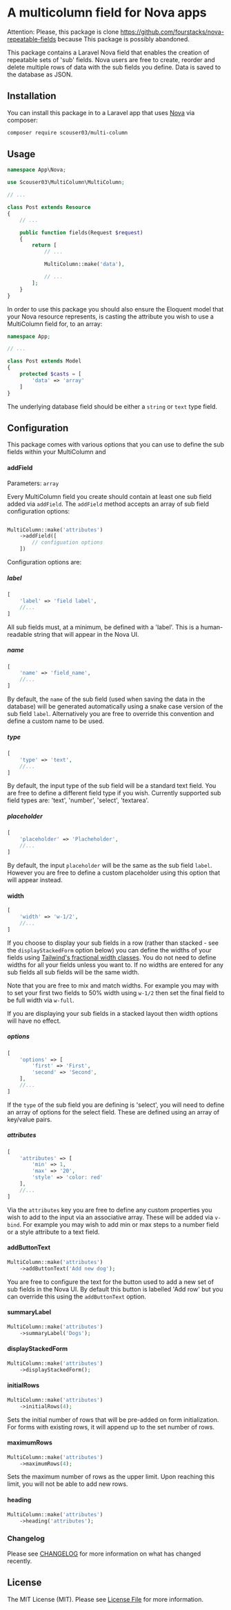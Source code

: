 # A multicolumn field for Nova apps

Attention: Please, this package is clone https://github.com/fourstacks/nova-repeatable-fields because This package is possibly abandoned.

This package contains a Laravel Nova field that enables the creation of repeatable sets of 'sub' fields. Nova users are free to create, reorder and delete multiple rows of data with the sub fields you define. Data is saved to the database as JSON.

## Installation

You can install this package in to a Laravel app that uses [Nova](https://nova.laravel.com) via composer:

```bash
composer require scouser03/multi-column
```

## Usage

```php
namespace App\Nova;

use Scouser03\MultiColumn\MultiColumn;

// ...

class Post extends Resource
{
    // ...

    public function fields(Request $request)
    {
        return [
            // ...

            MultiColumn::make('data'),

            // ...
        ];
    }
}
```

In order to use this package you should also ensure the Eloquent model that your Nova resource represents, is casting the attribute you wish to use a MultiColumn field for, to an array:

```php
namespace App;

// ...

class Post extends Model
{
    protected $casts = [
        'data' => 'array'
    ]
}
```

The underlying database field should be either a `string` or `text` type field.

## Configuration

This package comes with various options that you can use to define the sub fields within your MultiColumn and

#### addField

Parameters: `array`

Every MultiColumn field you create should contain at least one sub field added via `addField`. The `addField` method accepts an array of sub field configuration options:

```php

MultiColumn::make('attributes')
    ->addField([
        // configuation options
    ])

```

Configuration options are:

##### label

```php
[
    'label' => 'field label',
    //...
]
```

All sub fields must, at a minimum, be defined with a 'label'. This is a human-readable string that will appear in the Nova UI.

##### name

```php
[
    'name' => 'field_name',
    //...
]
```

By default, the `name` of the sub field (used when saving the data in the database) will be generated automatically using a snake case version of the sub field `label`. Alternatively you are free to override this convention and define a custom name to be used.

##### type

```php
[
    'type' => 'text',
    //...
]
```

By default, the input type of the sub field will be a standard text field. You are free to define a different field type if you wish. Currently supported sub field types are: 'text', 'number', 'select', 'textarea'.

##### placeholder

```php
[
    'placeholder' => 'Placheholder',
    //...
]
```

By default, the input `placeholder` will be the same as the sub field `label`. However you are free to define a custom placeholder using this option that will appear instead.

#### width

```php
[
    'width' => 'w-1/2',
    //...
]
```

If you choose to display your sub fields in a row (rather than stacked - see the `displayStackedForm` option below) you can define the widths of your fields using [Tailwind's fractional width classes](https://tailwindcss.com/docs/width/#app). You do not need to define widths for all your fields unless you want to. If no widths are entered for any sub fields all sub fields will be the same width.

Note that you are free to mix and match widths. For example you may with to set your first two fields to 50% width using `w-1/2` then set the final field to be full width via `w-full`.

If you are displaying your sub fields in a stacked layout then width options will have no effect.

##### options

```php
[
    'options' => [
        'first' => 'First',
        'second' => 'Second',
    ],
    //...
]
```

If the `type` of the sub field you are defining is 'select', you will need to define an array of options for the select field. These are defined using an array of key/value pairs.

##### attributes

```php
[
    'attributes' => [
        'min' => 1,
        'max' => '20',
        'style' => 'color: red'
    ],
    //...
]
```

Via the `attributes` key you are free to define any custom properties you wish to add to the input via an associative array. These will be added via `v-bind`. For example you may wish to add min or max steps to a number field or a style attribute to a text field.

#### addButtonText

```php
MultiColumn::make('attributes')
    ->addButtonText('Add new dog');
```

You are free to configure the text for the button used to add a new set of sub fields in the Nova UI. By default this button is labelled 'Add row' but you can override this using the `addButtonText` option.

#### summaryLabel

```php
MultiColumn::make('attributes')
    ->summaryLabel('Dogs');
```

#### displayStackedForm

```php
MultiColumn::make('attributes')
    ->displayStackedForm();
```

#### initialRows

```php
MultiColumn::make('attributes')
    ->initialRows(4);
```

Sets the initial number of rows that will be pre-added on form initialization. For forms with existing rows, it will append up to the set number of rows.

#### maximumRows

```php
MultiColumn::make('attributes')
    ->maximumRows(4);
```

Sets the maximum number of rows as the upper limit. Upon reaching this limit, you will not be able to add new rows.

#### heading

```php
MultiColumn::make('attributes')
    ->heading('attributes');
```

### Changelog

Please see [CHANGELOG](CHANGELOG.md) for more information on what has changed recently.

## License

The MIT License (MIT). Please see [License File](LICENSE.md) for more information.
